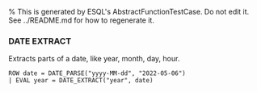 % This is generated by ESQL's AbstractFunctionTestCase. Do not edit it. See ../README.md for how to regenerate it.

### DATE EXTRACT
Extracts parts of a date, like year, month, day, hour.

```esql
ROW date = DATE_PARSE("yyyy-MM-dd", "2022-05-06")
| EVAL year = DATE_EXTRACT("year", date)
```
